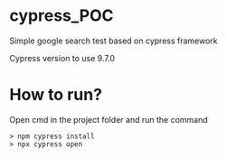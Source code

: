 # cypress_POC
Simple google search test based on cypress framework

Cypress version to use 9.7.0

# How to run?
Open cmd in the project folder and run the command 

    > npm cypress install
    > npx cypress open
    
